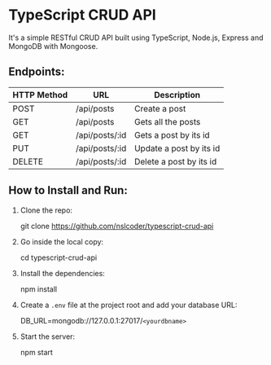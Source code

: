 # TypeScript CRUD API

It's a simple RESTful CRUD API built using TypeScript, Node.js, Express and MongoDB with Mongoose.

## Endpoints:

| HTTP Method | URL            | Description             |
| ----------- | -------------- | ----------------------- |
| POST        | /api/posts     | Create a post           |
| GET         | /api/posts     | Gets all the posts      |
| GET         | /api/posts/:id | Gets a post by its id   |
| PUT         | /api/posts/:id | Update a post by its id |
| DELETE      | /api/posts/:id | Delete a post by its id |

## How to Install and Run:

1. Clone the repo:

   git clone https://github.com/nslcoder/typescript-crud-api

2. Go inside the local copy:

   cd typescript-crud-api

3. Install the dependencies:

   npm install

4. Create a `.env` file at the project root and add your database URL:

   DB_URL=mongodb://127.0.0.1:27017/`<yourdbname>`

5. Start the server:

   npm start
